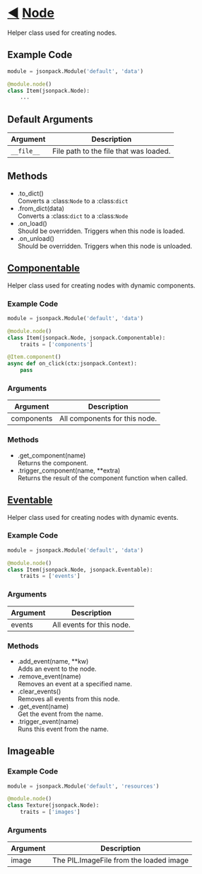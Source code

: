 # [◀](./index.html) [Node](/jsonpack/node.py)

Helper class used for creating nodes.

## Example Code
```py
module = jsonpack.Module('default', 'data')

@module.node()
class Item(jsonpack.Node):
    ...
```

## Default Arguments

| Argument | Description |
|--|--|
|`__file__`|File path to the file that was loaded.|


## Methods

- .to_dict()<br>Converts a :class:`Node` to a :class:`dict`
- .from_dict(data)<br>Converts a :class:`dict` to a :class:`Node`
- .on_load()<br>Should be overridden. Triggers when this node is loaded.
- .on_unload()<br>Should be overridden. Triggers when this node is unloaded.

## [Componentable](/jsonpack/node.py)

Helper class used for creating nodes with dynamic components.

### Example Code
```py
module = jsonpack.Module('default', 'data')

@module.node()
class Item(jsonpack.Node, jsonpack.Componentable):
    traits = ['components']

@Item.component()
async def on_click(ctx:jsonpack.Context):
    pass
```

### Arguments

| Argument | Description |
|--|--|
|components|All components for this node.|

### Methods

- .get_component(name)<br>Returns the component.
- .trigger_component(name, **extra)<br>Returns the result of the component function when called.

## [Eventable](/jsonpack/node.py)

Helper class used for creating nodes with dynamic events.

### Example Code
```py
module = jsonpack.Module('default', 'data')

@module.node()
class Item(jsonpack.Node, jsonpack.Eventable):
    traits = ['events']
```

### Arguments

| Argument | Description |
|--|--|
|events|All events for this node.|

### Methods

- .add_event(name, **kw)<br>Adds an event to the node.
- .remove_event(name)<br>Removes an event at a specified name.
- .clear_events()<br>Removes all events from this node.
- .get_event(name)<br>Get the event from the name.
- .trigger_event(name)<br>Runs this event from the name.

## Imageable
### Example Code
```py
module = jsonpack.Module('default', 'resources')

@module.node()
class Texture(jsonpack.Node):
    traits = ['images']
```

### Arguments

| Argument | Description |
|--|--|
|image|The PIL.ImageFile from the loaded image|
